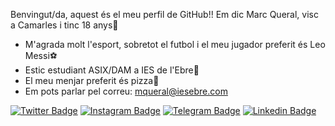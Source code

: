 Benvingut/da, aquest és el meu perfil de GitHub!!
Em dic Marc Queral, visc a Camarles i tinc 18 anys🔞

  - M'agrada molt l'esport, sobretot el futbol i el meu jugador preferit és Leo Messi⚽
  - Estic estudiant ASIX/DAM a IES de l'Ebre📘
  - El meu menjar preferit és pizza🍕
  - Em pots parlar pel correu: mqueral@iesebre.com


[![Twitter Badge](https://img.shields.io/badge/-Twitter-00acee?style=flat-square&logo=Twitter&logoColor=white)](https://twitter.com/)
[![Instagram Badge](https://img.shields.io/badge/-Instagram-e4405f?style=flat-square&logo=Instagram&logoColor=white)](https://instagram.com/marc_q.f)
[![Telegram Badge](https://img.shields.io/badge/-Telegram-0088cc?style=flat-square&logo=Telegram&logoColor=white)](https://t.me/)
[![Linkedin Badge](https://img.shields.io/badge/-LinkedIn-0e76a8?style=flat-square&logo=Linkedin&logoColor=white)](https://linkedin.com/)
